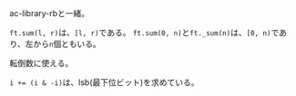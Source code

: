 
ac-library-rbと一緒。

`ft.sum(l, r)`は、`[l, r)`である。
`ft.sum(0, n)`と`ft._sum(n)`は、`[0, n)`であり、左から`n`個ともいる。

転倒数に使える。

`i += (i & -i)`は、lsb(最下位ビット)を求めている。
